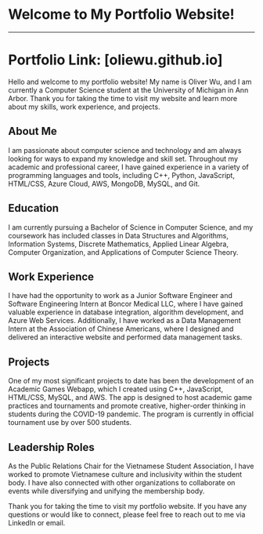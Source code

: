 # Welcome to My Portfolio Website!
__________________________________
# Portfolio Link: [oliewu.github.io]


Hello and welcome to my portfolio website! My name is Oliver Wu, and I am currently a Computer Science student at the University of Michigan in Ann Arbor. Thank you for taking the time to visit my website and learn more about my skills, work experience, and projects.

## About Me

I am passionate about computer science and technology and am always looking for ways to expand my knowledge and skill set. Throughout my academic and professional career, I have gained experience in a variety of programming languages and tools, including C++, Python, JavaScript, HTML/CSS, Azure Cloud, AWS, MongoDB, MySQL, and Git.

## Education

I am currently pursuing a Bachelor of Science in Computer Science, and my coursework has included classes in Data Structures and Algorithms, Information Systems, Discrete Mathematics, Applied Linear Algebra, Computer Organization, and Applications of Computer Science Theory. 

## Work Experience

I have had the opportunity to work as a Junior Software Engineer and Software Engineering Intern at Boncor Medical LLC, where I have gained valuable experience in database integration, algorithm development, and Azure Web Services. Additionally, I have worked as a Data Management Intern at the Association of Chinese Americans, where I designed and delivered an interactive website and performed data management tasks.

## Projects

One of my most significant projects to date has been the development of an Academic Games Webapp, which I created using C++, JavaScript, HTML/CSS, MySQL, and AWS. The app is designed to host academic game practices and tournaments and promote creative, higher-order thinking in students during the COVID-19 pandemic. The program is currently in official tournament use by over 500 students.

## Leadership Roles

As the Public Relations Chair for the Vietnamese Student Association, I have worked to promote Vietnamese culture and inclusivity within the student body. I have also connected with other organizations to collaborate on events while diversifying and unifying the membership body.

Thank you for taking the time to visit my portfolio website. If you have any questions or would like to connect, please feel free to reach out to me via LinkedIn or email.
